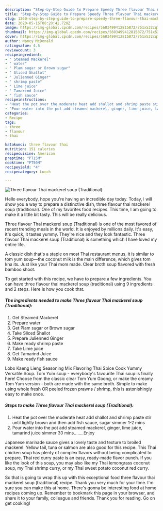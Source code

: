 ```yaml
---
description: "Step-by-Step Guide to Prepare Speedy Three flavour Thai mackerel soup (Traditional)"
title: "Step-by-Step Guide to Prepare Speedy Three flavour Thai mackerel soup (Traditional)"
slug: 1260-step-by-step-guide-to-prepare-speedy-three-flavour-thai-mackerel-soup-traditional
date: 2020-05-16T00:20:42.728Z
image: https://img-global.cpcdn.com/recipes/5603499412815872/751x532cq70/three-flavour-thai-mackerel-soup-traditional-recipe-main-photo.jpg
thumbnail: https://img-global.cpcdn.com/recipes/5603499412815872/751x532cq70/three-flavour-thai-mackerel-soup-traditional-recipe-main-photo.jpg
cover: https://img-global.cpcdn.com/recipes/5603499412815872/751x532cq70/three-flavour-thai-mackerel-soup-traditional-recipe-main-photo.jpg
author: Nancy McDonald
ratingvalue: 4.6
reviewcount: 3
recipeingredient:
- " Steamed Mackerel"
- " water"
- " Plam sugar or Brown sugar"
- " Sliced Shallot"
- " Julienned Ginger"
- " shrimp paste"
- " Lime juice"
- " Tamarind Juice"
- " fish sauce"
recipeinstructions:
- "Heat the pot over the moderate heat add shallot and shrimp paste stir until lightly brown and then add fish sauce, sugar simmer 1-2 mins"
- "Pour water into the pot add steamed mackerel, ginger, lime juice, tamarind juice simmer 30 mins........Enjoy"
categories:
- Recipe
tags:
- three
- flavour
- thai

katakunci: three flavour thai 
nutrition: 151 calories
recipecuisine: American
preptime: "PT15M"
cooktime: "PT50M"
recipeyield: "4"
recipecategory: Lunch

---
```



![Three flavour Thai mackerel soup (Traditional)](https://img-global.cpcdn.com/recipes/5603499412815872/751x532cq70/three-flavour-thai-mackerel-soup-traditional-recipe-main-photo.jpg)

Hello everybody, hope you're having an incredible day today. Today, I will show you a way to prepare a distinctive dish, three flavour thai mackerel soup (traditional). One of my favorites food recipes. This time, I am going to make it a little bit tasty. This will be really delicious.

Three flavour Thai mackerel soup (Traditional) is one of the most favored of recent trending meals in the world. It is enjoyed by millions daily. It's easy, it's quick, it tastes yummy. They're nice and they look fantastic. Three flavour Thai mackerel soup (Traditional) is something which I have loved my entire life.

A classic dish that&#39;s a staple on most Thai restaurant menus, it is similar to tom yum soup—the coconut milk is the main difference, which gives tom kha its. Just like your Thai mom made. Clear broth soup flavored with fresh bamboo shoot.


To get started with this recipe, we have to prepare a few ingredients. You can have three flavour thai mackerel soup (traditional) using 9 ingredients and 2 steps. Here is how you cook that.

<!--inarticleads1-->

##### The ingredients needed to make Three flavour Thai mackerel soup (Traditional):

1. Get  Steamed Mackerel
1. Prepare  water
1. Get  Plam sugar or Brown sugar
1. Take  Sliced Shallot
1. Prepare  Julienned Ginger
1. Make ready  shrimp paste
1. Take  Lime juice
1. Get  Tamarind Juice
1. Make ready  fish sauce


Lobo Kaeng Lieng Seasoning Mix Flavoring Thai Spice Cook Yummy Versatile Soup. Tom Yum soup - everybody&#39;s favourite Thai soup is finally here! Choose from the classic clear Tom Yum Goong, or make the creamy Tom Yum version - both are made with the same broth. Simple to make using whole fresh OR peeled frozen prawns / shrimp, this is astonishingly easy to make once. 

<!--inarticleads2-->

##### Steps to make Three flavour Thai mackerel soup (Traditional):

1. Heat the pot over the moderate heat add shallot and shrimp paste stir until lightly brown and then add fish sauce, sugar simmer 1-2 mins
1. Pour water into the pot add steamed mackerel, ginger, lime juice, tamarind juice simmer 30 mins........Enjoy


Japanese marinade sauce gives a lovely taste and texture to broiled mackerel. Yellow tail, tuna or salmon are also good for this recipe. This Thai chicken soup has plenty of complex flavors without being complicated to prepare. Thai red curry paste is an easy, ready-made flavor punch. If you like the look of this soup, you may also like my Thai lemongrass coconut soup, my Thai shrimp curry, or my Thai sweet potato coconut red curry. 

So that is going to wrap this up with this exceptional food three flavour thai mackerel soup (traditional) recipe. Thank you very much for your time. I'm sure you can make this at home. There's gonna be interesting food at home recipes coming up. Remember to bookmark this page in your browser, and share it to your family, colleague and friends. Thank you for reading. Go on get cooking!
